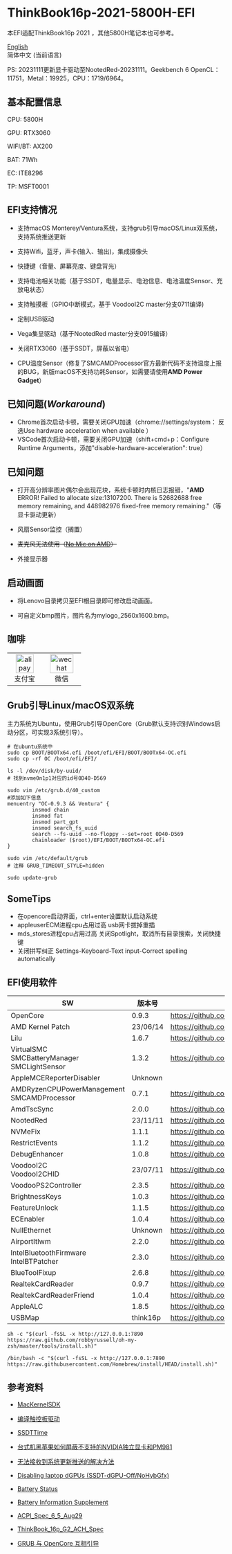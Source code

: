 # ThinkBook16p-2021-5800H-EFI

本EFI适配ThinkBook16p 2021 ，其他5800H笔记本也可参考。

[English](README_en.md)  
简体中文 (当前语言)  

PS: 20231111更新显卡驱动至NootedRed-20231111。Geekbench 6 OpenCL：11751，Metal：19925，CPU：1719/6964。



##  基本配置信息

CPU: 5800H

GPU: RTX3060

WIFI/BT: AX200

BAT: 71Wh

EC: ITE8296

TP: MSFT0001



## EFI支持情况

* 支持macOS Monterey/Ventura系统，支持grub引导macOS/Linux双系统，支持系统推送更新

* 支持Wifi，蓝牙，声卡(输入、输出)，集成摄像头

* 快捷键（音量、屏幕亮度、键盘背光）

* 支持电池相关功能（基于SSDT，电量显示、电池信息、电池温度Sensor、充放电状态）

* 支持触摸板（GPIO中断模式，基于 VoodooI2C master分支0711编译)

* 定制USB驱动

* Vega集显驱动（基于NootedRed master分支0915编译）

* 关闭RTX3060（基于SSDT，屏蔽以省电）
* CPU温度Sensor（修复了SMCAMDProcessor官方最新代码不支持温度上报的BUG，新版macOS不支持功耗Sensor，如需要请使用**AMD Power Gadget**）



## 已知问题(*Workaround*)

* Chrome首次启动卡顿，需要关闭GPU加速（chrome://settings/system： 反选Use hardware acceleration when available ）
* VSCode首次启动卡顿，需要关闭GPU加速（shift+cmd+p：Configure Runtime Arguments，添加"disable-hardware-acceleration": true）



## 已知问题

* 打开高分辨率图片偶尔会出现花块，系统卡顿时内核日志报错，"**AMD** ERROR! Failed to allocate size:13107200. There is 52682688 free memory remaining, and 448982976 fixed-free memory remaining."（等显卡驱动更新）

* 风扇Sensor监控（搁置）

* <del>麦克风无法使用（[No Mic on AMD](https://dortania.github.io/OpenCore-Post-Install/universal/audio.html#no-mic-on-amd)）</del>

* 外接显示器



## 启动画面

* 将Lenovo目录拷贝至EFI根目录即可修改启动画面。

* 可自定义bmp图片，图片名为mylogo_2560x1600.bmp。



## 咖啡

<table>
<tr>
<td style="text-align: center;"><img width="80%" src="https://pica.zhimg.com/v2-bbda9b88c354a2074b26ba4746c4a2bd_100w.jpg" title="alipay"><br>支付宝</td>
<td style="text-align: center;"><img width="85%" src="https://picx.zhimg.com/v2-6abdd4264bf5c066fe1acd46b7e5cac1_100w.jpg" title="wechat"><br>微信</td>
</tr>
</table>



## Grub引导Linux/macOS双系统

主力系统为Ubuntu，使用Grub引导OpenCore（Grub默认支持识别Windows启动分区，可实现3系统引导）。

```shell
# 在ubuntu系统中
sudo cp BOOT/BOOTx64.efi /boot/efi/EFI/BOOT/BOOTx64-OC.efi
sudo cp -rf OC /boot/efi/EFI/

ls -l /dev/disk/by-uuid/
# 找到nvme0n1p1对应的id号0D40-D569

sudo vim /etc/grub.d/40_custom
#添加如下信息
menuentry "OC-0.9.3 && Ventura" {
        insmod chain
        insmod fat
        insmod part_gpt
        insmod search_fs_uuid
        search --fs-uuid --no-floppy --set=root 0D40-D569
        chainloader ($root)/EFI/BOOT/BOOTx64-OC.efi
}

sudo vim /etc/default/grub
# 注释 GRUB_TIMEOUT_STYLE=hidden

sudo update-grub
```



## SomeTips

* 在opencore启动界面，ctrl+enter设置默认启动系统
* appleuserECM进程cpu占用过高
  usb网卡拔掉重插
* mds_stores进程cpu占用过高
  关闭Spotlight，取消所有目录搜索，关闭快捷键
* 关闭拼写纠正
  Settings-Keyboard-Text input-Correct spelling automatically



## EFI使用软件

| SW                                                    | 版本号   | 项目地址                                                    |
| ----------------------------------------------------- | -------- | ----------------------------------------------------------- |
| OpenCore                                              | 0.9.3    | https://github.com/acidanthera/OpenCorePkg                  |
| AMD Kernel Patch                                      | 23/06/14 | https://github.com/AMD-OSX/AMD_Vanilla                      |
| Lilu                                                  | 1.6.7    | https://github.com/acidanthera/Lilu                         |
| VirtualSMC<br />SMCBatteryManager<br />SMCLightSensor | 1.3.2    | https://github.com/acidanthera/VirtualSMC                   |
| AppleMCEReporterDisabler                              | Unknown  |                                                             |
| AMDRyzenCPUPowerManagement<br />SMCAMDProcessor       | 0.7.1    | https://github.com/trulyspinach/SMCAMDProcessor             |
| AmdTscSync                                            | 2.0.0    | https://github.com/naveenkrdy/AmdTscSync                    |
| NootedRed                                             | 23/11/11 | https://github.com/NootInc/NootedRed                        |
| NVMeFix                                               | 1.1.1    | https://github.com/acidanthera/NVMeFix                      |
| RestrictEvents                                        | 1.1.2    | https://github.com/acidanthera/RestrictEvents               |
| DebugEnhancer                                         | 1.0.8    | https://github.com/acidanthera/DebugEnhancer                |
| VoodooI2C<br />VoodooI2CHID                           | 23/07/11 | https://github.com/VoodooI2C/VoodooI2C                      |
| VoodooPS2Controller                                   | 2.3.5    | https://github.com/acidanthera/VoodooPS2                    |
| BrightnessKeys                                        | 1.0.3    | https://github.com/acidanthera/BrightnessKeys               |
| FeatureUnlock                                         | 1.1.5    | https://github.com/acidanthera/FeatureUnlock                |
| ECEnabler                                             | 1.0.4    | https://github.com/1Revenger1/ECEnabler                     |
| NullEthernet                                          | Unknown  | https://github.com/RehabMan/OS-X-Null-Ethernet              |
| AirportItlwm                                          | 2.2.0    | https://github.com/OpenIntelWireless/itlwm                  |
| IntelBluetoothFirmware<br />IntelBTPatcher            | 2.3.0    | https://github.com/OpenIntelWireless/IntelBluetoothFirmware |
| BlueToolFixup                                         | 2.6.8    | https://github.com/acidanthera/BrcmPatchRAM                 |
| RealtekCardReader                                     | 0.9.7    | https://github.com/0xFireWolf/RealtekCardReader             |
| RealtekCardReaderFriend                               | 1.0.4    | https://github.com/0xFireWolf/RealtekCardReaderFriend       |
| AppleALC                                              | 1.8.5    | https://github.com/acidanthera/AppleALC                     |
| USBMap                                                | think16p | https://github.com/USBToolBox/kext                          |



```shell
sh -c "$(curl -fsSL -x http://127.0.0.1:7890 https://raw.github.com/robbyrussell/oh-my-zsh/master/tools/install.sh)"

/bin/bash -c "$(curl -fsSL -x http://127.0.0.1:7890 https://raw.githubusercontent.com/Homebrew/install/HEAD/install.sh)"
```



## 参考资料

* [MacKernelSDK](https://github.com/acidanthera/MacKernelSDK)
* [编译触控板驱动](https://apple.sqlsec.com/6-实用姿势/6-2/)
* [SSDTTime](https://github.com/corpnewt/SSDTTime)

* [台式机黑苹果如何屏蔽不支持的NVIDIA独立显卡和PM981](https://heipg.cn/tutorial/block-nv-dgpu-or-pm981.html)

* [无法接收到系统更新推送的解决方法](https://heipg.cn/tutorial/macos-monterey-delta-update-fixup.html)

* [Disabling laptop dGPUs (SSDT-dGPU-Off/NoHybGfx)](https://dortania.github.io/Getting-Started-With-ACPI/Laptops/laptop-disable.html)
* [Battery Status](https://dortania.github.io/OpenCore-Post-Install/laptop-specific/battery.html#dual-battery)

* [Battery Information Supplement](https://github.com/acidanthera/VirtualSMC/blob/master/Docs/Battery%20Information%20Supplement.md)

* [ACPI_Spec_6_5_Aug29](https://uefi.org/sites/default/files/resources/ACPI_Spec_6_5_Aug29.pdf)

* [ThinkBook_16p_G2_ACH_Spec](https://psref.lenovo.com/syspool/Sys/PDF/ThinkBook/ThinkBook_16p_G2_ACH/ThinkBook_16p_G2_ACH_Spec.pdf)
* [GRUB 与 OpenCore 互相引导](https://zhuanlan.zhihu.com/p/631627635)

